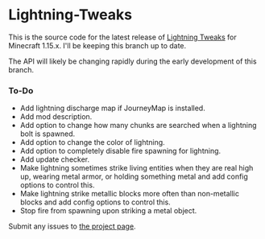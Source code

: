 # Lightning-Tweaks

This is the source code for the latest release of <a href="https://minecraft.curseforge.com/projects/lightning-tweaks">Lightning Tweaks</a> for Minecraft 1.15.x. I'll be keeping this branch up to date.

The API will likely be changing rapidly during the early development of this branch.

<h3>To-Do</h3>
<ul>
	<li>Add lightning discharge map if JourneyMap is installed.</li>
	<li>Add mod description.</li>
	<li>Add option to change how many chunks are searched when a lightning bolt is spawned.</li>
	<li>Add option to change the color of lightning.</li>
	<li>Add option to completely disable fire spawning for lightning.</li>
	<li>Add update checker.</li>
	<li>Make lightning sometimes strike living entities when they are real high up, wearing metal armor, or holding something metal and add config options to control this.</li>
	<li>Make lightning strike metallic blocks more often than non-metallic blocks and add config options to control this.</li>
	<li>Stop fire from spawning upon striking a metal object.</li>
</ul>

Submit any issues to <a href="https://minecraft.curseforge.com/projects/lightning-tweaks/issues">the project page</a>.
